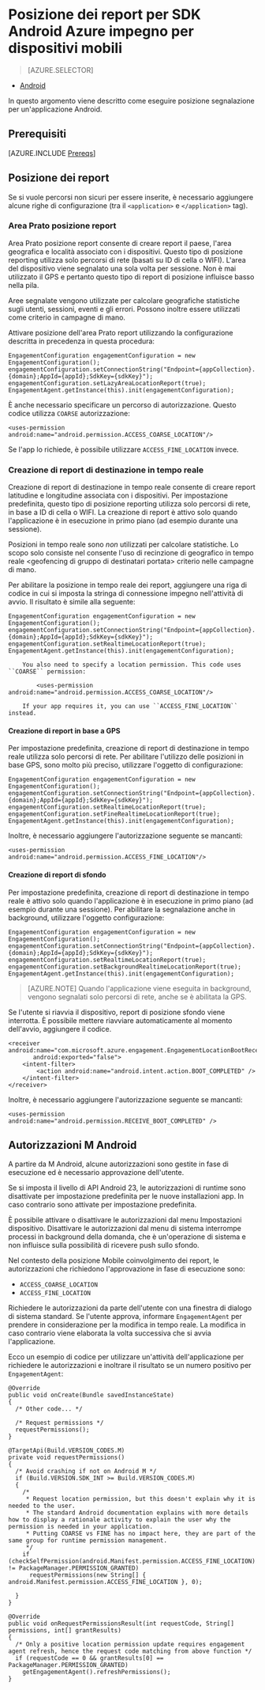 <properties
    pageTitle="Posizione dei report per SDK Android Azure impegno per dispositivi mobili"
    description="Descrive come configurare l'indirizzo dei report per Azure Mobile coinvolgimento Android SDK"
    services="mobile-engagement"
    documentationCenter="mobile"
    authors="piyushjo"
    manager="erikre"
    editor="" />

<tags
    ms.service="mobile-engagement"
    ms.workload="mobile"
    ms.tgt_pltfrm="mobile-android"
    ms.devlang="Java"
    ms.topic="article"
    ms.date="08/12/2016"
    ms.author="piyushjo;ricksal" />

# <a name="location-reporting-for-azure-mobile-engagement-android-sdk"></a>Posizione dei report per SDK Android Azure impegno per dispositivi mobili

> [AZURE.SELECTOR]
- [Android](mobile-engagement-android-integrate-engagement.md)

In questo argomento viene descritto come eseguire posizione segnalazione per un'applicazione Android.

## <a name="prerequisites"></a>Prerequisiti

[AZURE.INCLUDE [Prereqs](../../includes/mobile-engagement-android-prereqs.md)]

## <a name="location-reporting"></a>Posizione dei report

Se si vuole percorsi non sicuri per essere inserite, è necessario aggiungere alcune righe di configurazione (tra il `<application>` e `</application>` tag).

### <a name="lazy-area-location-reporting"></a>Area Prato posizione report

Area Prato posizione report consente di creare report il paese, l'area geografica e località associato con i dispositivi. Questo tipo di posizione reporting utilizza solo percorsi di rete (basati su ID di cella o WIFI). L'area del dispositivo viene segnalato una sola volta per sessione. Non è mai utilizzato il GPS e pertanto questo tipo di report di posizione influisce basso nella pila.

Aree segnalate vengono utilizzate per calcolare geografiche statistiche sugli utenti, sessioni, eventi e gli errori. Possono inoltre essere utilizzati come criterio in campagne di mano.

Attivare posizione dell'area Prato report utilizzando la configurazione descritta in precedenza in questa procedura:

    EngagementConfiguration engagementConfiguration = new EngagementConfiguration();
    engagementConfiguration.setConnectionString("Endpoint={appCollection}.{domain};AppId={appId};SdkKey={sdkKey}");
    engagementConfiguration.setLazyAreaLocationReport(true);
    EngagementAgent.getInstance(this).init(engagementConfiguration);

È anche necessario specificare un percorso di autorizzazione. Questo codice utilizza ``COARSE`` autorizzazione:

    <uses-permission android:name="android.permission.ACCESS_COARSE_LOCATION"/>

Se l'app lo richiede, è possibile utilizzare ``ACCESS_FINE_LOCATION`` invece.

### <a name="real-time-location-reporting"></a>Creazione di report di destinazione in tempo reale

Creazione di report di destinazione in tempo reale consente di creare report latitudine e longitudine associata con i dispositivi. Per impostazione predefinita, questo tipo di posizione reporting utilizza solo percorsi di rete, in base a ID di cella o WIFI. La creazione di report è attivo solo quando l'applicazione è in esecuzione in primo piano (ad esempio durante una sessione).

Posizioni in tempo reale sono *non* utilizzati per calcolare statistiche. Lo scopo solo consiste nel consente l'uso di recinzione di geografico in tempo reale \<geofencing di gruppo di destinatari portata\> criterio nelle campagne di mano.

Per abilitare la posizione in tempo reale dei report, aggiungere una riga di codice in cui si imposta la stringa di connessione impegno nell'attività di avvio. Il risultato è simile alla seguente:

    EngagementConfiguration engagementConfiguration = new EngagementConfiguration();
    engagementConfiguration.setConnectionString("Endpoint={appCollection}.{domain};AppId={appId};SdkKey={sdkKey}");
    engagementConfiguration.setRealtimeLocationReport(true);
    EngagementAgent.getInstance(this).init(engagementConfiguration);

        You also need to specify a location permission. This code uses ``COARSE`` permission:

            <uses-permission android:name="android.permission.ACCESS_COARSE_LOCATION"/>

        If your app requires it, you can use ``ACCESS_FINE_LOCATION`` instead.

#### <a name="gps-based-reporting"></a>Creazione di report in base a GPS

Per impostazione predefinita, creazione di report di destinazione in tempo reale utilizza solo percorsi di rete. Per abilitare l'utilizzo delle posizioni in base GPS, sono molto più preciso, utilizzare l'oggetto di configurazione:

    EngagementConfiguration engagementConfiguration = new EngagementConfiguration();
    engagementConfiguration.setConnectionString("Endpoint={appCollection}.{domain};AppId={appId};SdkKey={sdkKey}");
    engagementConfiguration.setRealtimeLocationReport(true);
    engagementConfiguration.setFineRealtimeLocationReport(true);
    EngagementAgent.getInstance(this).init(engagementConfiguration);

Inoltre, è necessario aggiungere l'autorizzazione seguente se mancanti:

    <uses-permission android:name="android.permission.ACCESS_FINE_LOCATION"/>

#### <a name="background-reporting"></a>Creazione di report di sfondo

Per impostazione predefinita, creazione di report di destinazione in tempo reale è attivo solo quando l'applicazione è in esecuzione in primo piano (ad esempio durante una sessione). Per abilitare la segnalazione anche in background, utilizzare l'oggetto configurazione:

    EngagementConfiguration engagementConfiguration = new EngagementConfiguration();
    engagementConfiguration.setConnectionString("Endpoint={appCollection}.{domain};AppId={appId};SdkKey={sdkKey}");
    engagementConfiguration.setRealtimeLocationReport(true);
    engagementConfiguration.setBackgroundRealtimeLocationReport(true);
    EngagementAgent.getInstance(this).init(engagementConfiguration);

> [AZURE.NOTE] Quando l'applicazione viene eseguita in background, vengono segnalati solo percorsi di rete, anche se è abilitata la GPS.

Se l'utente si riavvia il dispositivo, report di posizione sfondo viene interrotta. È possibile mettere riavviare automaticamente al momento dell'avvio, aggiungere il codice.

    <receiver android:name="com.microsoft.azure.engagement.EngagementLocationBootReceiver"
           android:exported="false">
        <intent-filter>
            <action android:name="android.intent.action.BOOT_COMPLETED" />
        </intent-filter>
    </receiver>

Inoltre, è necessario aggiungere l'autorizzazione seguente se mancanti:

    <uses-permission android:name="android.permission.RECEIVE_BOOT_COMPLETED" />

## <a name="android-m-permissions"></a>Autorizzazioni M Android

A partire da M Android, alcune autorizzazioni sono gestite in fase di esecuzione ed è necessario approvazione dell'utente.

Se si imposta il livello di API Android 23, le autorizzazioni di runtime sono disattivate per impostazione predefinita per le nuove installazioni app. In caso contrario sono attivate per impostazione predefinita.

È possibile attivare o disattivare le autorizzazioni dal menu Impostazioni dispositivo. Disattivare le autorizzazioni dal menu di sistema interrompe processi in background della domanda, che è un'operazione di sistema e non influisce sulla possibilità di ricevere push sullo sfondo.

Nel contesto della posizione Mobile coinvolgimento dei report, le autorizzazioni che richiedono l'approvazione in fase di esecuzione sono:

- `ACCESS_COARSE_LOCATION`
- `ACCESS_FINE_LOCATION`

Richiedere le autorizzazioni da parte dell'utente con una finestra di dialogo di sistema standard. Se l'utente approva, informare ``EngagementAgent`` per prendere in considerazione per la modifica in tempo reale. La modifica in caso contrario viene elaborata la volta successiva che si avvia l'applicazione.

Ecco un esempio di codice per utilizzare un'attività dell'applicazione per richiedere le autorizzazioni e inoltrare il risultato se un numero positivo per ``EngagementAgent``:

    @Override
    public void onCreate(Bundle savedInstanceState)
    {
      /* Other code... */

      /* Request permissions */
      requestPermissions();
    }

    @TargetApi(Build.VERSION_CODES.M)
    private void requestPermissions()
    {
      /* Avoid crashing if not on Android M */
      if (Build.VERSION.SDK_INT >= Build.VERSION_CODES.M)
      {
        /*
         * Request location permission, but this doesn't explain why it is needed to the user.
         * The standard Android documentation explains with more details how to display a rationale activity to explain the user why the permission is needed in your application.
         * Putting COARSE vs FINE has no impact here, they are part of the same group for runtime permission management.
         */
        if (checkSelfPermission(android.Manifest.permission.ACCESS_FINE_LOCATION) != PackageManager.PERMISSION_GRANTED)
          requestPermissions(new String[] { android.Manifest.permission.ACCESS_FINE_LOCATION }, 0);

      }
    }

    @Override
    public void onRequestPermissionsResult(int requestCode, String[] permissions, int[] grantResults)
    {
      /* Only a positive location permission update requires engagement agent refresh, hence the request code matching from above function */
      if (requestCode == 0 && grantResults[0] == PackageManager.PERMISSION_GRANTED)
        getEngagementAgent().refreshPermissions();
    }
